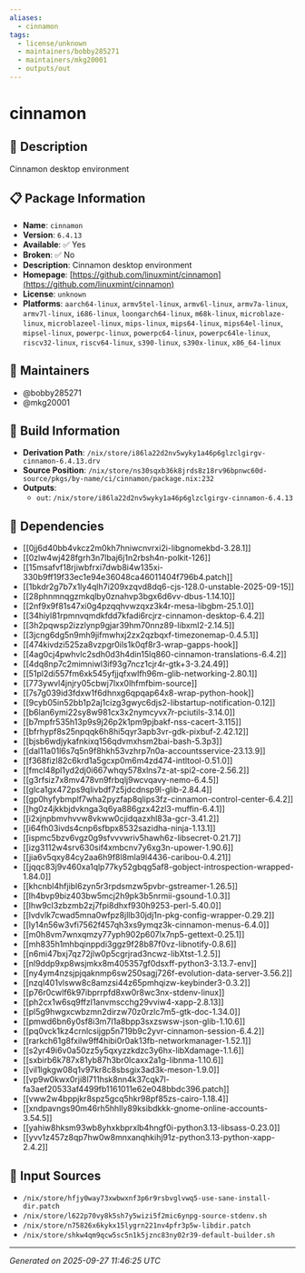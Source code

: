 ```yaml
---
aliases:
  - cinnamon
tags:
  - license/unknown
  - maintainers/bobby285271
  - maintainers/mkg20001
  - outputs/out
---
```


# cinnamon

## 📝 Description

Cinnamon desktop environment

## 📋 Package Information

- **Name**: `cinnamon`
- **Version**: `6.4.13`
- **Available**: ✅ Yes
- **Broken**: ✅ No
- **Description**: Cinnamon desktop environment
- **Homepage**: [https://github.com/linuxmint/cinnamon](https://github.com/linuxmint/cinnamon)
- **License**: `unknown`
- **Platforms**: `aarch64-linux`, `armv5tel-linux`, `armv6l-linux`, `armv7a-linux`, `armv7l-linux`, `i686-linux`, `loongarch64-linux`, `m68k-linux`, `microblaze-linux`, `microblazeel-linux`, `mips-linux`, `mips64-linux`, `mips64el-linux`, `mipsel-linux`, `powerpc-linux`, `powerpc64-linux`, `powerpc64le-linux`, `riscv32-linux`, `riscv64-linux`, `s390-linux`, `s390x-linux`, `x86_64-linux`
## 👥 Maintainers

- @bobby285271
- @mkg20001


## 🔧 Build Information

- **Derivation Path**: `/nix/store/i86la22d2nv5wyky1a46p6glzclgirgv-cinnamon-6.4.13.drv`
- **Source Position**: `/nix/store/ns30sqxb36k8jrds8z18rv96bpnwc60d-source/pkgs/by-name/ci/cinnamon/package.nix:232`
- **Outputs**:
  - `out`:  `/nix/store/i86la22d2nv5wyky1a46p6glzclgirgv-cinnamon-6.4.13`

## 🔗 Dependencies

- [[0jj6d40bb4vkcz2m0kh7hniwcnvrxi2i-libgnomekbd-3.28.1]]
- [[0zlw4wj428fgrh3n7lbaj6j1n2rbsh4n-polkit-126]]
- [[15msafvf18rjiwbfrxi7dwb8i4w135xi-330b9ff19f33ec1e94e36048ca46011404f796b4.patch]]
- [[1bkdr2g7b7x1ly4qlh7i209xzqvd8dq6-cjs-128.0-unstable-2025-09-15]]
- [[28phnmnqgzmkqlby0znahvp3bgx6d6vv-dbus-1.14.10]]
- [[2nf9x9f81s47xi0g4pzqqhvwzqxz3k4r-mesa-libgbm-25.1.0]]
- [[34hiyl81rpmnvqmdkfdd7kfadi6rcjrz-cinnamon-desktop-6.4.2]]
- [[3h2pqwsp2izzlynp9gjar39hm70nnz89-libxml2-2.14.5]]
- [[3jcng6dg5n9mh9jifmwhxj2zx2qzbqxf-timezonemap-0.4.5.1]]
- [[474kivdzi525za8vzpgr0ils1k0qf8r3-wrap-gapps-hook]]
- [[4ag0cj4pwhvlc2sdh0d3h4din15lq860-cinnamon-translations-6.4.2]]
- [[4dq8np7c2mimniwl3if93g7ncz1cjr4r-gtk+3-3.24.49]]
- [[51pl2di557fm6xk545yfjjqfxwlfh96m-glib-networking-2.80.1]]
- [[773ywvl4jnjry05cbwj7lxx0lhfmfbim-source]]
- [[7s7g039id3fdxw1f6dhnxg6qpqap64x8-wrap-python-hook]]
- [[9cyb05in52bb1p2aj1cizg3gwyc6djs2-libstartup-notification-0.12]]
- [[b6lan6ymi22sy8w981cx3x2nymcyvx7r-pciutils-3.14.0]]
- [[b7mpfr535h13p9s9j26p2k1pm9pjbakf-nss-cacert-3.115]]
- [[bfrhypf8s25npqqk6h8hi5qyr3apb3vr-gdk-pixbuf-2.42.12]]
- [[bjsb6wdjykafnkixq156qdvmxhsm2bai-bash-5.3p3]]
- [[dal11a01l6s7q5n9f8hkh53vzhrp7n0a-accountsservice-23.13.9]]
- [[f368fizl82c6krd1a5gcxp0m6m4zd474-intltool-0.51.0]]
- [[fmcl48pl1yd2dj0i667whqy578xlns7z-at-spi2-core-2.56.2]]
- [[g3rfsiz7x8mv478vn9frbqlj9wcvqavy-nemo-6.4.5]]
- [[glca1gx472ps9qlivbdf7z5jdcdnsp9l-glib-2.84.4]]
- [[gp0hyfybmplf7wha2pyzfap8qlips3fz-cinnamon-control-center-6.4.2]]
- [[hg0z4jkkbjdvknga3q6ya886gzx42zl3-muffin-6.4.1]]
- [[i2xjnpbmvhvvw8vkww0cjidqazxhl83a-gcr-3.41.2]]
- [[i64fh03ivds4cnp6sfbpx8532sazidha-ninja-1.13.1]]
- [[ispmc5bzv6vgz0g9sfvvvwriv5hawh6z-libsecret-0.21.7]]
- [[izg3112w4srv630sif4xmbcnv7y6xg3n-upower-1.90.6]]
- [[jia6v5qxy84cy2aa6h9f8l8mla9l4436-caribou-0.4.21]]
- [[jqqc83j9v460xa1qlp77ky52gbqg5af8-gobject-introspection-wrapped-1.84.0]]
- [[khcnbl4hfjibl6zyn5r3rpdsmzw5pvbr-gstreamer-1.26.5]]
- [[lh4bvp9biz403bw5mcj2h9pk3b5nrmii-gsound-1.0.3]]
- [[lhw9cl3zbzmb2zj7fpi8dhxf930h9253-perl-5.40.0]]
- [[lvdvlk7cwad5mna0wfpz8jllb30jdj1n-pkg-config-wrapper-0.29.2]]
- [[ly14n56w3vfi7562f457qh3xs9ymqz3k-cinnamon-menus-6.4.0]]
- [[m0h8vm7wnxqmzy77yph902p607lx7np5-gettext-0.25.1]]
- [[mh835h1mhbqinppdi3ggz9f28b87f0vz-libnotify-0.8.6]]
- [[n6mi47bxj7qz72jlw0p5cgrjrad3ncwz-libXtst-1.2.5]]
- [[nl9ddp9xp8wsjmkx8m405357gf0dsxff-python3-3.13.7-env]]
- [[ny4ym4nzsjpjqaknmp6sw250sagj726f-evolution-data-server-3.56.2]]
- [[nzql401vlsww8c8amzsi44z65pmhqizw-keybinder3-0.3.2]]
- [[p76r0cwlf6k97ibprrpfd8xw0r8wc3nx-stdenv-linux]]
- [[ph2cx1w6sq9ffzl1anvmscchg29vviw4-xapp-2.8.13]]
- [[pl5g9hwgxcwbzmn2dirzw70z0rzlc7m5-gtk-doc-1.34.0]]
- [[pmwd6bn6y0sf8i3m7l1a8bpp3sxzswsw-json-glib-1.10.6]]
- [[pq0vck1kz4crnlcsijgp5n719b9c2yvr-cinnamon-session-6.4.2]]
- [[rarkch61g8fxilw9ff4hibi0r0ak13fb-networkmanager-1.52.1]]
- [[s2yr49i6v0a50zz5y5qxyzzkdzc3y6hx-libXdamage-1.1.6]]
- [[sxbirb6k787x81yb87h3br0lcaxx2a1g-libnma-1.10.6]]
- [[vil1lgkgw08q1v97kr8c8sbsgix3ad3k-meson-1.9.0]]
- [[vp9w0kwx0rji8l711hsk8nn4k37cqk7l-fa3aef20533af4499fb1161011e62e048bbdc396.patch]]
- [[vww2w4bppjkr8spz5gcq5hkr98pf85zs-cairo-1.18.4]]
- [[xndpavngs90m46rh5hhlly89ksibdkkk-gnome-online-accounts-3.54.5]]
- [[yahiw8hksm93wb8yhxkbprxlb4hngf0i-python3.13-libsass-0.23.0]]
- [[yvv1z457z8qp7hw0w8mnxanqhkihj91z-python3.13-python-xapp-2.4.2]]

## 📁 Input Sources

- `/nix/store/hfjy0way73xwbwxnf3p6r9rsbvglvwq5-use-sane-install-dir.patch`
- `/nix/store/l622p70vy8k5sh7y5wizi5f2mic6ynpg-source-stdenv.sh`
- `/nix/store/n75826x6kykx15lygrn221nv4pfr3p5w-libdir.patch`
- `/nix/store/shkw4qm9qcw5sc5n1k5jznc83ny02r39-default-builder.sh`

---
*Generated on 2025-09-27 11:46:25 UTC*
